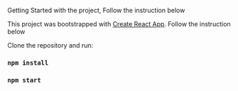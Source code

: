Getting Started with the project, Follow the instruction below

This project was bootstrapped with [Create React App](https://github.com/facebook/create-react-app).
Follow the instruction below

Clone the repository and run:
### `npm install`
### `npm start`
 
